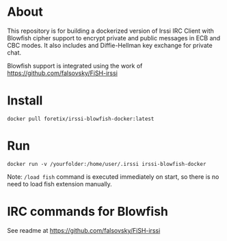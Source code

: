 # About

This repository is for building a dockerized version of Irssi IRC Client with Blowfish cipher support to encrypt private and public messages in ECB and CBC modes. It also includes and Diffie-Hellman key exchange for private chat.

Blowfish support is integrated using the work of https://github.com/falsovsky/FiSH-irssi

# Install

`docker pull foretix/irssi-blowfish-docker:latest`

# Run

`docker run -v /yourfolder:/home/user/.irssi irssi-blowfish-docker`

Note: `/load fish` command is executed immediately on start, so there is no need to load fish extension manually.

# IRC commands for Blowfish

See readme at https://github.com/falsovsky/FiSH-irssi

